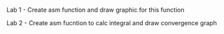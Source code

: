 Lab 1 - Create asm function and draw graphic for this function

Lab 2 - Create asm fucntion to calc integral and draw convergence graph
